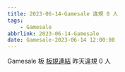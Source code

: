 ```yaml
---
title: 2023-06-14-Gamesale 違規 0 人
tags:
    - Gamesale
abbrlink: 2023-06-14-Gamesale
date: Gamesale-2023-06-14 12:00:00
---
```

Gamesale 板 [板規連結](https://www.ptt.cc/bbs/Gossiping/M.1637425085.A.07D.html)
昨天違規 0 人
